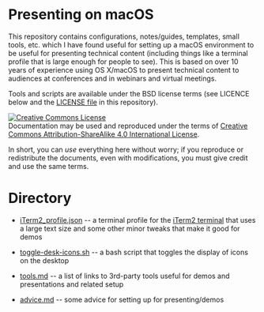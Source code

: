 # Presenting on macOS

This repository contains configurations, notes/guides, templates, small tools,
etc. which I have found useful for setting up a macOS environment to be useful
for presenting technical content (including things like a terminal profile
that is large enough for people to see). This is based on over 10 years of
experience using OS X/macOS to present technical content to audiences at conferences and in
webinars and virtual meetings.

Tools and scripts are available under the BSD license terms (see LICENCE below
and the [LICENSE file](LICENSE) in this repository).

<a rel="license" href="http://creativecommons.org/licenses/by-sa/4.0/"><img alt="Creative Commons License" style="border-width:0" src="https://i.creativecommons.org/l/by-sa/4.0/80x15.png" /></a><br />Documentation may be used and reproduced under the terms of <a rel="license" href="http://creativecommons.org/licenses/by-sa/4.0/">Creative Commons Attribution-ShareAlike 4.0 International License</a>.

In short, you can _use_ everything here without worry; if you reproduce or
redistribute the documents, even with modifications, you must give credit and
use the same terms.

# Directory

- [iTerm2_profile.json](iTerm2_profile.json) -- a terminal profile for the 
  [iTerm2 terminal](https://iterm2.com/) that uses a large text size and some
  other minor tweaks that make it good for demos

- [toggle-desk-icons.sh](toggle-desk-icons.sh) -- a bash script that toggles
  the display of icons on the desktop

- [tools.md](tools.md) -- a list of links to 3rd-party tools useful for demos
  and presentations and related setup

- [advice.md](advice.md) -- some advice for setting up for presenting/demos

